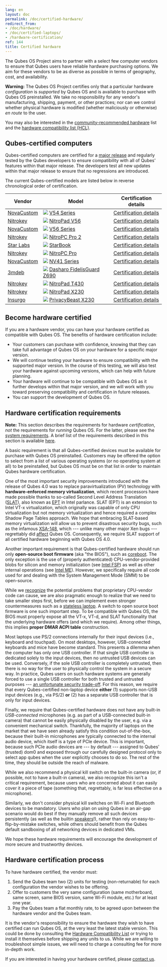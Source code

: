 ```yaml
---
lang: en
layout: doc
permalink: /doc/certified-hardware/
redirect_from:
- /doc/hardware/
- /doc/certified-laptops/
- /hardware-certification/
ref: 144
title: Certified hardware
---
```


The Qubes OS Project aims to partner with a select few computer vendors to ensure that Qubes users have reliable hardware purchasing options. We aim for these vendors to be as diverse as possible in terms of geography, cost, and availability.

<div class="alert alert-danger" role="alert">
  <i class="fa fa-exclamation-triangle"></i>
  <b>Warning:</b> The Qubes OS Project certifies only that a particular hardware <em>configuration</em> is <em>supported</em> by Qubes OS and is available to purchase with Qubes OS preinstalled. We take no responsibility for any vendor's manufacturing, shipping, payment, or other practices; nor can we control whether physical hardware is modified (whether maliciously or otherwise) <i>en route</i> to the user.
</div>

You may also be interested in the [community-recommended hardware](https://forum.qubes-os.org/t/5560) list and the [hardware compatibility list (HCL)](/hcl/).

## Qubes-certified computers

Qubes-certified computers are certified for a [major release](/doc/version-scheme/) and regularly tested by the Qubes developers to ensure compatibility with all of Qubes' features within that major release. The developers test all new updates within that major release to ensure that no regressions are introduced.

The current Qubes-certified models are listed below in reverse chronological order of certification.

| Vendor                                 | Model                                                                                                                                                                      | Certification details                                                       |
| -------------------------------------- | -------------------------------------------------------------------------------------------------------------------------------------------------------------------------- | --------------------------------------------------------------------------- |
| [NovaCustom](https://novacustom.com/)  | ![](/attachment/site/novacustom-v54-series.png)     [V54 Series](https://novacustom.com/product/v54-series/)                                                               | [Certification details](/doc/certified-hardware/novacustom-v54-series/)     |
| [Nitrokey](https://www.nitrokey.com/)  | ![](/attachment/site/nitropad-v56.png)              [NitroPad V56](https://shop.nitrokey.com/shop/nitropad-v56-684)                                                        | [Certification details](/doc/certified-hardware/nitropad-v56/)              |
| [NovaCustom](https://novacustom.com/)  | ![](/attachment/site/novacustom-v56-series.png)     [V56 Series](https://novacustom.com/product/v56-series/)                                                               | [Certification details](/doc/certified-hardware/novacustom-v56-series/)     |
| [Nitrokey](https://www.nitrokey.com/)  | ![](/attachment/site/nitropc-pro.jpg)               [NitroPC Pro 2](https://shop.nitrokey.com/shop/nitropc-pro-2-523)                                                      | [Certification details](/doc/certified-hardware/nitropc-pro-2/)             |
| [Star Labs](https://starlabs.systems/) | ![](/attachment/site/starlabs-starbook.png)         [StarBook](https://starlabs.systems/pages/starbook)                                                                    | [Certification details](/doc/certified-hardware/starlabs-starbook/)         |
| [Nitrokey](https://www.nitrokey.com/)  | ![](/attachment/site/nitropc-pro.jpg)               [NitroPC Pro](https://shop.nitrokey.com/shop/product/nitropc-pro-523)                                                  | [Certification details](/doc/certified-hardware/nitropc-pro/)               |
| [NovaCustom](https://novacustom.com/)  | ![](/attachment/site/novacustom-nv41-series.png)    [NV41 Series](https://novacustom.com/product/nv41-series/)                                                             | [Certification details](/doc/certified-hardware/novacustom-nv41-series/)    |
| [3mdeb](https://3mdeb.com/)            | ![](/attachment/site/dasharo-fidelisguard-z690.jpg) [Dasharo FidelisGuard Z690](https://3mdeb.com/shop/open-source-hardware/dasharo-fidelisguard-z690-qubes-os-certified/) | [Certification details](/doc/certified-hardware/dasharo-fidelisguard-z690/) |
| [Nitrokey](https://www.nitrokey.com/)  | ![](/attachment/site/nitropad-t430.jpg)             [NitroPad T430](https://shop.nitrokey.com/shop/product/nitropad-t430-119)                                              | [Certification details](/doc/certified-hardware/nitropad-t430/)             |
| [Nitrokey](https://www.nitrokey.com/)  | ![](/attachment/site/nitropad-x230.jpg)             [NitroPad X230](https://shop.nitrokey.com/shop/product/nitropad-x230-67)                                               | [Certification details](/doc/certified-hardware/nitropad-x230/)             |
| [Insurgo](https://insurgo.ca/)         | ![](/attachment/site/insurgo-privacybeast-x230.png) [PrivacyBeast X230](https://insurgo.ca/produit/qubesos-certified-privacybeast_x230-reasonably-secured-laptop/)         | [Certification details](/doc/certified-hardware/insurgo-privacybeast-x230/) |

## Become hardware certified

If you are a hardware vendor, you can have your hardware certified as compatible with Qubes OS. The benefits of hardware certification include:

- Your customers can purchase with confidence, knowing that they can take full advantage of Qubes OS on your hardware for a specific major version.
- We will continue testing your hardware to ensure compatibility with the supported major version. In the course of this testing, we will also test your hardware against upcoming versions, which can help with future planning.
- Your hardware will continue to be compatible with Qubes OS as it further develops within that major version, and we will work with you toward preserving compatibility and certification in future releases.
- You can support the development of Qubes OS.

## Hardware certification requirements

**Note:** This section describes the requirements for hardware *certification*, *not* the requirements for *running* Qubes OS. For the latter, please see the [system requirements](/doc/system-requirements/). A brief list of the requirements described in this section is available [here](/doc/system-requirements/#qubes-certified-hardware).

A basic requirement is that all Qubes-certified devices must be available for purchase with Qubes OS preinstalled. Customers may be offered the option to select from a list of various operating systems (or no operating system at all) to be preinstalled, but Qubes OS must be on that list in order to maintain Qubes hardware certification.

One of the most important security improvements introduced with the release of Qubes 4.0 was to replace paravirtualization (PV) technology with **hardware-enforced memory virtualization**, which recent processors have made possible thanks to so-called Second Level Address Translation ([SLAT](https://en.wikipedia.org/wiki/Second_Level_Address_Translation)), also known as [EPT](https://ark.intel.com/Search/FeatureFilter?productType=processors&ExtendedPageTables=true&MarketSegment=Mobile) in Intel parlance. SLAT (EPT) is an extension to Intel VT-x virtualization, which originally was capable of only CPU virtualization but not memory virtualization and hence required a complex Shadow Page Tables approach. We hope that embracing SLAT-based memory virtualization will allow us to prevent disastrous security bugs, such as the infamous [XSA-148](https://xenbits.xen.org/xsa/advisory-148.html), which --- unlike many other major Xen bugs --- regrettably did [affect](https://github.com/QubesOS/qubes-secpack/blob/master/QSBs/qsb-022-2015.txt) Qubes OS. Consequently, we require SLAT support of all certified hardware beginning with Qubes OS 4.0.

Another important requirement is that Qubes-certified hardware should run only **open-source boot firmware** (aka "the BIOS"), such as [coreboot](https://www.coreboot.org/). The only exception is the use of (properly authenticated) CPU-vendor-provided blobs for silicon and memory initialization (see [Intel FSP](https://firmware.intel.com/learn/fsp/about-intel-fsp)) as well as other internal operations (see [Intel ME](https://www.apress.com/9781430265719)). However, we specifically require all code used for and dealing with the System Management Mode (SMM) to be open-source.

While we [recognize](https://blog.invisiblethings.org/papers/2015/x86_harmful.pdf) the potential problems that proprietary CPU-vendor code can cause, we are also pragmatic enough to realize that we need to take smaller steps first, before we can implement even stronger countermeasures such as a [stateless laptop](https://blog.invisiblethings.org/papers/2015/state_harmful.pdf). A switch to open source boot firmware is one such important step. To be compatible with Qubes OS, the BIOS must properly expose all the VT-x, VT-d, and SLAT functionality that the underlying hardware offers (and which we require). Among other things, this implies **proper DMAR ACPI table** construction.

Most laptops use PS/2 connections internally for their input devices (i.e., keyboard and touchpad). On most desktops, however, USB-connected keyboards and mice have become standard. This presents a dilemma when the computer has only one USB controller. If that single USB controller is dedicated solely to the input devices, then no untrusted USB devices can be used. Conversely, if the sole USB controller is completely untrusted, then there is no way for the user to physically control the system in a secure way. In practice, Qubes users on such hardware systems are generally forced to use a single USB controller for both trusted and untrusted purposes --- [an unfortunate security trade-off](/doc/device-handling-security/#security-warning-on-usb-input-devices). For this reason, we require that every Qubes-certified non-laptop device **either** (1) supports non-USB input devices (e.g., via PS/2) **or** (2) has a separate USB controller that is only for input devices.

Finally, we require that Qubes-certified hardware does not have any built-in _USB-connected_ microphones (e.g. as part of a USB-connected built-in camera) that cannot be easily physically disabled by the user, e.g. via a convenient mechanical switch. Thankfully, the majority of laptops on the market that we have seen already satisfy this condition out-of-the-box, because their built-in microphones are typically connected to the internal audio device, which itself is a type of PCIe device. This is important, because such PCIe audio devices are --- by default --- assigned to Qubes' (trusted) dom0 and exposed through our carefully designed protocol only to select app qubes when the user explicitly chooses to do so. The rest of the time, they should be outside the reach of malware.

While we also recommend a physical kill switch on the built-in camera (or, if possible, not to have a built-in camera), we also recognize this isn't a critical requirement, because users who are concerned about it can easily cover it a piece of tape (something that, regrettably, is far less effective on a microphone).

Similarly, we don't consider physical kill switches on Wi-Fi and Bluetooth devices to be mandatory. Users who plan on using Qubes in an air-gap scenario would do best if they manually remove all such devices persistently (as well as the builtin [speakers](https://github.com/romanz/amodem/)!), rather than rely on easy-to-flip-by-mistake switches, while others should benefit from the Qubes default sandboxing of all networking devices in dedicated VMs.

We hope these hardware requirements will encourage the development of more secure and trustworthy devices.

## Hardware certification process

To have hardware certified, the vendor must:

1. Send the Qubes team two (2) units for testing (non-returnable) for each configuration the vendor wishes to be offering.
2. Offer to customers the very same configuration (same motherboard, same screen, same BIOS version, same Wi-Fi module, etc.) for at least one year.
3. Pay the Qubes team a flat monthly rate, to be agreed upon between the hardware vendor and the Qubes team.

It is the vendor's responsibility to ensure the hardware they wish to have certified can run Qubes OS, at the very least the latest stable version. This could be done by consulting the [Hardware Compatibility List](/hcl/) or trying to install it themselves before shipping any units to us. While we are willing to troubleshoot simple issues, we will need to charge a consulting fee for more in-depth work.

If you are interested in having your hardware certified, please [contact us](mailto:business@qubes-os.org).
